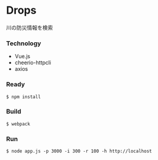 # Drops 
川の防災情報を検索

### Technology
* Vue.js
* cheerio-httpcli
* axios

### Ready
```
$ npm install
```

### Build
```
$ webpack
```

### Run
```
$ node app.js -p 3000 -i 300 -r 100 -h http://localhost
```
